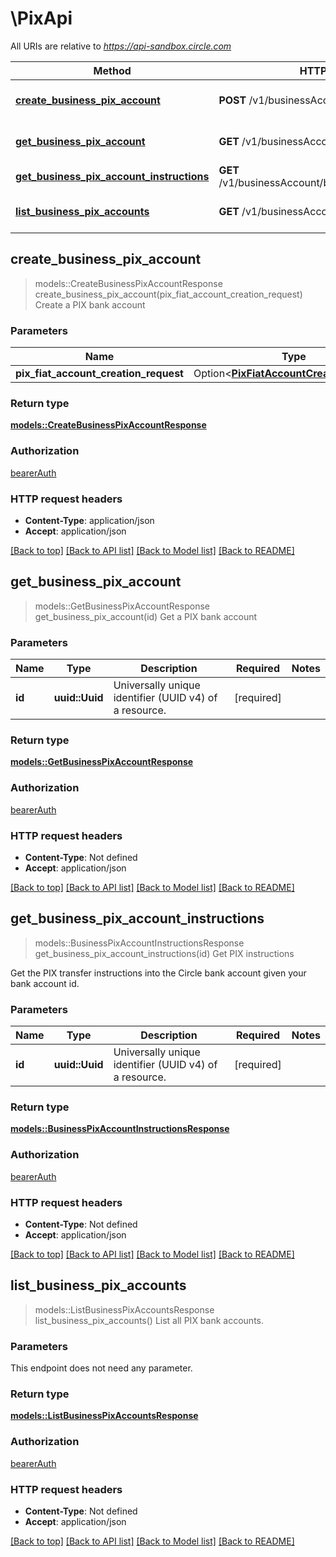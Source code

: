 # \PixApi

All URIs are relative to *https://api-sandbox.circle.com*

Method | HTTP request | Description
------------- | ------------- | -------------
[**create_business_pix_account**](PixApi.md#create_business_pix_account) | **POST** /v1/businessAccount/banks/pix | Create a PIX bank account
[**get_business_pix_account**](PixApi.md#get_business_pix_account) | **GET** /v1/businessAccount/banks/pix/{id} | Get a PIX bank account
[**get_business_pix_account_instructions**](PixApi.md#get_business_pix_account_instructions) | **GET** /v1/businessAccount/banks/pix/{id}/instructions | Get PIX instructions
[**list_business_pix_accounts**](PixApi.md#list_business_pix_accounts) | **GET** /v1/businessAccount/banks/pix | List all PIX bank accounts.



## create_business_pix_account

> models::CreateBusinessPixAccountResponse create_business_pix_account(pix_fiat_account_creation_request)
Create a PIX bank account

### Parameters


Name | Type | Description  | Required | Notes
------------- | ------------- | ------------- | ------------- | -------------
**pix_fiat_account_creation_request** | Option<[**PixFiatAccountCreationRequest**](PixFiatAccountCreationRequest.md)> |  |  |

### Return type

[**models::CreateBusinessPixAccountResponse**](CreateBusinessPixAccountResponse.md)

### Authorization

[bearerAuth](../README.md#bearerAuth)

### HTTP request headers

- **Content-Type**: application/json
- **Accept**: application/json

[[Back to top]](#) [[Back to API list]](../README.md#documentation-for-api-endpoints) [[Back to Model list]](../README.md#documentation-for-models) [[Back to README]](../README.md)


## get_business_pix_account

> models::GetBusinessPixAccountResponse get_business_pix_account(id)
Get a PIX bank account

### Parameters


Name | Type | Description  | Required | Notes
------------- | ------------- | ------------- | ------------- | -------------
**id** | **uuid::Uuid** | Universally unique identifier (UUID v4) of a resource. | [required] |

### Return type

[**models::GetBusinessPixAccountResponse**](GetBusinessPixAccountResponse.md)

### Authorization

[bearerAuth](../README.md#bearerAuth)

### HTTP request headers

- **Content-Type**: Not defined
- **Accept**: application/json

[[Back to top]](#) [[Back to API list]](../README.md#documentation-for-api-endpoints) [[Back to Model list]](../README.md#documentation-for-models) [[Back to README]](../README.md)


## get_business_pix_account_instructions

> models::BusinessPixAccountInstructionsResponse get_business_pix_account_instructions(id)
Get PIX instructions

Get the PIX transfer instructions into the Circle bank account given your bank account id.

### Parameters


Name | Type | Description  | Required | Notes
------------- | ------------- | ------------- | ------------- | -------------
**id** | **uuid::Uuid** | Universally unique identifier (UUID v4) of a resource. | [required] |

### Return type

[**models::BusinessPixAccountInstructionsResponse**](BusinessPixAccountInstructionsResponse.md)

### Authorization

[bearerAuth](../README.md#bearerAuth)

### HTTP request headers

- **Content-Type**: Not defined
- **Accept**: application/json

[[Back to top]](#) [[Back to API list]](../README.md#documentation-for-api-endpoints) [[Back to Model list]](../README.md#documentation-for-models) [[Back to README]](../README.md)


## list_business_pix_accounts

> models::ListBusinessPixAccountsResponse list_business_pix_accounts()
List all PIX bank accounts.

### Parameters

This endpoint does not need any parameter.

### Return type

[**models::ListBusinessPixAccountsResponse**](ListBusinessPixAccountsResponse.md)

### Authorization

[bearerAuth](../README.md#bearerAuth)

### HTTP request headers

- **Content-Type**: Not defined
- **Accept**: application/json

[[Back to top]](#) [[Back to API list]](../README.md#documentation-for-api-endpoints) [[Back to Model list]](../README.md#documentation-for-models) [[Back to README]](../README.md)

